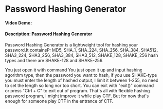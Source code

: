 # Password Hashing Generator
#### Video Demo:  <URL HERE>
#### Description: Password Hashing Generator
<p>Password Hashing Generator is a lightweight tool for hashing your password.It containsP: MD5, SHA_1, SHA_224, SHA_256, SHA_384, SHA512, SHA3_224, SHA3_256, SHA3_384, SHA3_512, SHAKE_128, SHAKE_256 hash types and there are SHAKE-128 and SHAKE-256.</p>
You just open it with command
You just open it up and input hashing agorithm type, then the password you want to hash,
if you use SHAKE-type you must enter the length of hashed output, I limit it between 1-255,
no need to set the length so long nor too short.
You can exit with "exit()" command or press "Ctrl + C" to exit out of program.
That's all with flexible hashing password program, I might improve it while play CTF.
But for now that's enough for someone play CTF in the entrance of CTF.


